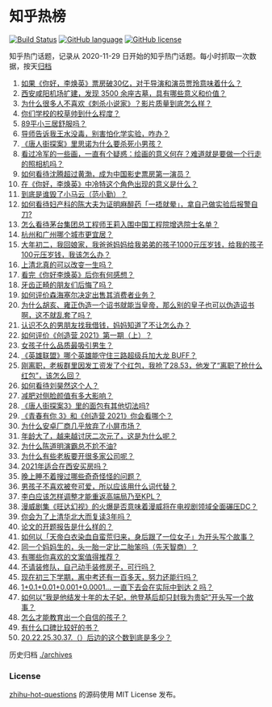 # 知乎热榜
[![Build Status](https://github.com/ToWeLong/zhihu-hot-questions/workflows/CI/badge.svg)](https://github.com/ToWeLong/zhihu-hot-questions/actions)
[![GitHub language](https://img.shields.io/badge/language-golang-orange.svg)](https://golang.org/)
[![GitHub license](https://img.shields.io/github/license/ToWeLong/zhihu-hot-questions)](https://github.com/ToWeLong/zhihu-hot-questions/blob/main/LICENSE)

知乎热门话题，记录从 2020-11-29 日开始的知乎热门话题。每小时抓取一次数据，按天[归档](./archives)

<!-- BEGIN -->

1. [如果《你好，李焕英》票房破30亿，对于导演和演员贾玲意味着什么？](https://www.zhihu.com/question/444531706)
1. [西安咸阳机场扩建，发现 3500 余座古墓，具有哪些意义和价值？](https://www.zhihu.com/question/444692867)
1. [为什么很多人不喜欢《刺杀小说家》？影片质量到底怎么样？](https://www.zhihu.com/question/444097573)
1. [你们学校的校草帅到什么程度？](https://www.zhihu.com/question/290011743)
1. [89平小三居舒服吗？](https://www.zhihu.com/question/394899251)
1. [导师告诉我王水没毒，别害怕化学实验，咋办？](https://www.zhihu.com/question/444497836)
1. [《唐人街探案》里思诺为什么要杀死小男孩？](https://www.zhihu.com/question/38866953)
1. [看过冷军的一些画，一直有个疑惑：绘画的意义何在？难道就是要做一个行走的照相机吗？](https://www.zhihu.com/question/443195868)
1. [如何看待沈腾超过黄渤，成为中国影史票房第一演员？](https://www.zhihu.com/question/444832316)
1. [在《你好，李焕英》中冷特这个角色出现的意义是什么？](https://www.zhihu.com/question/444145626)
1. [到底是谁毁了小马云（范小勤）？](https://www.zhihu.com/question/443916863)
1. [如何看待妇产科的陈大夫为证明麻醉药「一捂就晕」，拿自己做实验后报警自刀?](https://www.zhihu.com/question/444693829)
1. [怎么看待茅台集团总工程师王莉入围中国工程院增选院士名单？](https://www.zhihu.com/question/444741326)
1. [杭州和广州哪个城市更宜居？](https://www.zhihu.com/question/63052563)
1. [大年初二，我回娘家，我爸爸妈妈给我弟弟的孩子1000元压岁钱，给我的孩子100元压岁钱，我该怎么办？](https://www.zhihu.com/question/444673444)
1. [上清北真的可以改变一生吗？](https://www.zhihu.com/question/300213917)
1. [看完《你好李焕英》后你有何感想？](https://www.zhihu.com/question/441478426)
1. [牙齿正畸的朋友们后悔了吗？](https://www.zhihu.com/question/308980503)
1. [如何评价森海塞尔决定出售其消费者业务？](https://www.zhihu.com/question/444861091)
1. [为什么胡亥、雍正伪造一个诏书就能当皇帝，那么别的皇子也可以伪造诏书啊，这不就乱套了吗？](https://www.zhihu.com/question/443799152)
1. [认识不久的男朋友找我借钱，妈妈知道了不让怎么办？](https://www.zhihu.com/question/61523392)
1. [如何评价《创造营 2021》第一期（上）？](https://www.zhihu.com/question/444905133)
1. [女孩子什么品质最吸引男生？](https://www.zhihu.com/question/313462176)
1. [《英雄联盟》哪个英雄能守住三路超级兵加大龙 BUFF？](https://www.zhihu.com/question/388623994)
1. [刚离职，老板群里因发工资发了个红包，我抢了28.53，他发了“离职了抢什么红包”，该怎么回？](https://www.zhihu.com/question/406777225)
1. [如何看待刘昊然这个人？](https://www.zhihu.com/question/440653826)
1. [减肥对侧脸颜值有多大影响？](https://www.zhihu.com/question/68223529)
1. [《唐人街探案3》里的面包有其他切法吗?](https://www.zhihu.com/question/444512576)
1. [《青春有你 3》和《创造营 2021》你会看哪个？](https://www.zhihu.com/question/444039341)
1. [为什么安卓厂商几乎放弃了小屏市场？](https://www.zhihu.com/question/433419730)
1. [年龄大了，越来越讨厌二次元了，这是为什么呢？](https://www.zhihu.com/question/444458515)
1. [为什么陈道明演霸总不尬不油?](https://www.zhihu.com/question/438228339)
1. [为什么有些老板要开很多家公司呢？](https://www.zhihu.com/question/422859679)
1. [2021年适合在西安买房吗？](https://www.zhihu.com/question/434738905)
1. [晚上睡不着搜过哪些奇奇怪怪的问题？](https://www.zhihu.com/question/441748782)
1. [男孩子不喜欢被夸可爱，所以应该用什么词代替？](https://www.zhihu.com/question/321301644)
1. [李白应该怎样调整才能重返高端局乃至KPL？](https://www.zhihu.com/question/398921276)
1. [漫威剧集《旺达幻视》的火爆是否意味着漫威将在电视剧领域全面碾压DC？](https://www.zhihu.com/question/436982367)
1. [你会为了上清华北大而复读3年吗？](https://www.zhihu.com/question/443751142)
1. [论文的开题报告是什么样的？](https://www.zhihu.com/question/345217290)
1. [如何以「天帝白衣染血自蛮荒归来，身后跟了一位女子」为开头写个故事？](https://www.zhihu.com/question/432799073)
1. [同一个妈妈生的，头一胎一定比二胎笨吗（先天智商）？](https://www.zhihu.com/question/440927496)
1. [有哪些你喜欢的文案值得推荐？](https://www.zhihu.com/question/440876294)
1. [不请装修队，自己动手装修房子，可行吗？](https://www.zhihu.com/question/22665390)
1. [现在初三下学期，离中考还有一百多天，努力还能行吗？](https://www.zhihu.com/question/444371394)
1. [1+0.1+0.01+0.001+0.0001... 一直下去会在实际中到达 2 吗？](https://www.zhihu.com/question/444218811)
1. [如何以“我是他结发十年的太子妃，他登基后却只封我为贵妃”开头写一个故事？](https://www.zhihu.com/question/426631158)
1. [怎么才能教育出一个自信的孩子？](https://www.zhihu.com/question/436119718)
1. [有什么口碑比较好的书？](https://www.zhihu.com/question/441638696)
1. [20.22.25.30.37.（）后边的这个数到底是多少？](https://www.zhihu.com/question/444440382)

<!-- END -->

历史归档 [./archives](./archives)


### License
[zhihu-hot-questions](https://github.com/towelong/zhihu-hot-questions) 的源码使用 MIT License 发布。